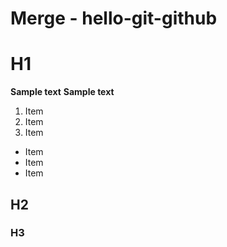 # Merge - hello-git-github

# H1

**Sample text**
__Sample text__

1. Item
2. Item
3. Item

* Item
* Item
* Item

## H2
### H3
